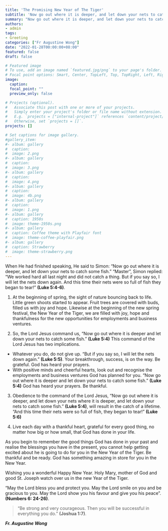 ```yaml
---
title: 'The Promising New Year of The Tiger'
subtitle: 'Now go out where it is deeper, and let down your nets to catch some fish.” (Luke 5:4).'
summary: "Now go out where it is deeper, and let down your nets to catch some fish.” (Luke 5:4)."
authors:
- admin
tags:
- Greeting
categories: ["Fr Augustine Wong"]
date: "2022-01-28T00:00:00+08:00"
featured: false
draft: false

# Featured image
# To use, add an image named `featured.jpg/png` to your page's folder.
# Focal point options: Smart, Center, TopLeft, Top, TopRight, Left, Right, BottomLeft, Bottom, BottomRight
image:
  caption:
  focal_point: ""
  preview_only: false

# Projects (optional).
#   Associate this post with one or more of your projects.
#   Simply enter your project's folder or file name without extension.
#   E.g. `projects = ["internal-project"]` references `content/project/deep-learning/index.md`.
#   Otherwise, set `projects = []`.
projects: []

# Set captions for image gallery.
#gallery_item:
#- album: gallery
#  caption:
#  image: 2.png
#- album: gallery
#  caption:
#  image: 3.png
#- album: gallery
#  caption:
#  image: 4.png
#- album: gallery
#  caption:
#  image: 4b.png
#- album: gallery
#  caption:
#  image: 1.png
#- album: gallery
#  caption: 1950s
#  image: theme-1950s.png
#- album: gallery
#  caption: Coffee theme with Playfair font
#  image: theme-coffee-playfair.png
#- album: gallery
#  caption: Strawberry
#  image: theme-strawberry.png
---
```

When He had finished speaking, He said to Simon: “Now go out where it is deeper, and let down your nets to catch some fish.” “Master”, Simon replied: “We worked hard all last night and did not catch a thing. But if you say so, I will let the nets down again. And this time their nets were so full of fish they began to tear!” **(Luke 5:4-6)**.

1. At the beginning of spring, the sight of nature bouncing back to life. Little green shoots started to appear. Fruit trees are covered with buds, filled us with joy and hope. Likewise at the beginning of the new spring festival, the New Year of the Tiger, we are filled with joy, hope and thankfulness for the new opportunities for employments and business ventures.

2. So, the Lord Jesus command us, “Now go out where it is deeper and let down your nets to catch some fish.” **(Luke 5:4)** This command of the Lord Jesus has two implications.
- Whatever you do, do not give up. “But if you say so, I will let the nets down again.” **(Luke 5:5)**.
Your breakthrough, success, is on the way. Be grateful. God has heard your prayers.
- With positive minds and cheerful hearts, look out and recognise the employments and business ventures God has planned for you. “Now go out where it is deeper and let down your nets to catch some fish.” **(Luke  5:4)** God has heard your prayers. Be thankful.

3. Obedience to the command of the Lord Jesus, “Now go out where it is deeper, and let down your nets where it is deeper, and let down your nets to catch some fish.” **(Luke 5:4)**, will result in the catch of a lifetime. “And this time their nets were so full of fish, they began to tear!” **(Luke 5:6)**

4. Live each day with a thankful heart, grateful for every good thing, no matter how big or how small, that God has done in your life.

As you begin to remember the good things God has done in your past and realise the blessings you have in the present, you cannot help getting excited about he is going to do for you in the New Year of the Tiger. Be thankful and be ready. God has something amazing in store for you in the New Year.

Wishing you a wonderful Happy New Year. Holy Mary, mother of God and good St. Joseph watch over us in the new Year of the Tiger.

“May the Lord bless you and protect you. May the Lord smile on you and be gracious to you. May the Lord show you his favour and give you his peace”. **(Numbers 6: 24-26)**.

> “Be strong and very courageous. Then you will be successful in everything you do.”
**(Joshua 1:7)**.

___Fr. Augustine Wong___
